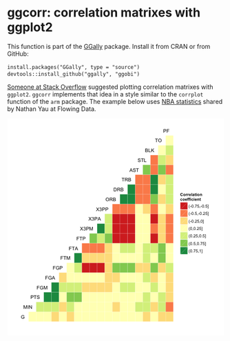 # ggcorr: correlation matrixes with ggplot2

This function is part of the [GGally][ggally] package. Install it from CRAN or from GitHub:

    install.packages("GGally", type = "source")
    devtools::install_github("ggally", "ggobi")

[Someone at Stack Overflow][so] suggested plotting correlation matrixes with `ggplot2`. `ggcorr` implements that idea in a style similar to the `corrplot` function of the `arm` package. The example below uses [NBA statistics][fd] shared by Nathan Yau at Flowing Data.

![](example.png)

[ggally]: https://github.com/ggobi/ggally
[so]: http://stackoverflow.com/questions/12196756/significance-level-added-to-matrix-correlation-heatmap-using-ggplot2
[fd]: http://flowingdata.com/2010/01/21/how-to-make-a-heatmap-a-quick-and-easy-solution/
